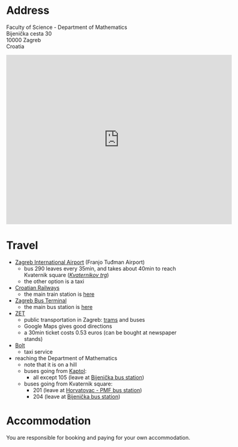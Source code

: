 <!--
.. title: Venue
.. slug: venue
.. type: text
.. pagekind: front_page
-->

# Address

Faculty of Science - Department of Mathematics<br>
Bijenička cesta 30<br>
10000 Zagreb<br>
Croatia

<iframe
src="https://www.google.com/maps/embed?pb=!1m18!1m12!1m3!1d11121.207697250426!2d15.993009618972039!3d45.825237277344286!2m3!1f0!2f0!3f0!3m2!1i1024!2i768!4f13.1!3m3!1m2!1s0x4765d70eb94a8233%3A0x19534949a4612a83!2sFaculty%20of%20Science%20-%20Department%20of%20Mathematics!5e0!3m2!1sen!2shr!4v1748589574176!5m2!1sen!2shr"
width="600" height="450" style="border:0;" allowfullscreen="" loading="lazy"
referrerpolicy="no-referrer-when-downgrade"></iframe>

# Travel

- [Zagreb International Airport](https://zagreb-airport.hr/en)
  (Franjo Tuđman Airport)
    - bus 290 leaves every 35min,
      and takes about 40min to reach Kvaternik square
      ([_Kvaternikov trg_](https://maps.app.goo.gl/MA9YzPNYYmcYTCph9))
    - the other option is a taxi
- [Croatian Railways](https://www.hzpp.hr/en)
    - the main train station is
      [here](https://maps.app.goo.gl/qHAiDvHFRd7f6Eaj6)
- [Zagreb Bus Terminal](https://www.akz.hr/en)
    - the main bus station is [here](https://maps.app.goo.gl/CFuW9JGJrN7c2jcT7)
- [ZET](https://www.zet.hr/en)
    - public transportation in Zagreb:
      [trams](https://en.wikipedia.org/wiki/Trams_in_Zagreb) and buses
    - Google Maps gives good directions
    - a 30min ticket costs 0.53 euros (can be bought at newspaper stands)
- [Bolt](https://bolt.eu/en/)
    - taxi service
- reaching the Department of Mathematics
    - note that it is on a hill
    - buses going from [Kaptol](https://maps.app.goo.gl/UYdw4wvG4utGwWLAA):
        - all except 105 (leave at
          [Bijenička bus station](https://maps.app.goo.gl/DMXiGu7KNAyoP5TS9))
    - buses going from Kvaternik square:
        - 201 (leave at
          [Horvatovac - PMF bus station](https://maps.app.goo.gl/Qr2mQeqoaQoGToZj6))
        - 204 (leave at
          [Bijenička bus station](https://maps.app.goo.gl/DMXiGu7KNAyoP5TS9))

# Accommodation

You are responsible for booking and paying for your own accommodation.
